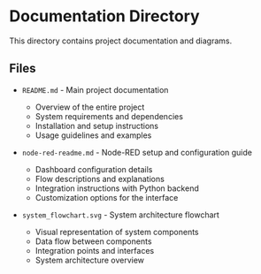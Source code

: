 # Documentation Directory

This directory contains project documentation and diagrams.

## Files

- `README.md` - Main project documentation
  - Overview of the entire project
  - System requirements and dependencies
  - Installation and setup instructions
  - Usage guidelines and examples

- `node-red-readme.md` - Node-RED setup and configuration guide
  - Dashboard configuration details
  - Flow descriptions and explanations
  - Integration instructions with Python backend
  - Customization options for the interface

- `system_flowchart.svg` - System architecture flowchart
  - Visual representation of system components
  - Data flow between components
  - Integration points and interfaces
  - System architecture overview
  
